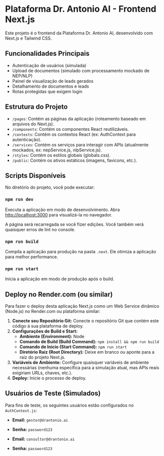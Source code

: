 # Plataforma Dr. Antonio AI - Frontend Next.js

Este projeto é o frontend da Plataforma Dr. Antonio AI, desenvolvido com Next.js e Tailwind CSS.

## Funcionalidades Principais

- Autenticação de usuários (simulada)
- Upload de documentos (simulado com processamento mockado de NEP/NLP)
- Painel de visualização de leads gerados
- Detalhamento de documentos e leads
- Rotas protegidas que exigem login

## Estrutura do Projeto

- `/pages`: Contém as páginas da aplicação (roteamento baseado em arquivos do Next.js).
- `/components`: Contém os componentes React reutilizáveis.
- `/contexts`: Contém os contextos React (ex: AuthContext para autenticação).
- `/services`: Contém os serviços para interagir com APIs (atualmente mockados, ex: nepService.js, nlpService.js).
- `/styles`: Contém os estilos globais (globals.css).
- `/public`: Contém os ativos estáticos (imagens, favicons, etc.).

## Scripts Disponíveis

No diretório do projeto, você pode executar:

### `npm run dev`

Executa a aplicação em modo de desenvolvimento.
Abra [http://localhost:3000](http://localhost:3000) para visualizá-la no navegador.

A página será recarregada se você fizer edições.
Você também verá quaisquer erros de lint no console.

### `npm run build`

Compila a aplicação para produção na pasta `.next`.
Ele otimiza a aplicação para melhor performance.

### `npm run start`

Inicia a aplicação em modo de produção após o build.

## Deploy no Render.com (ou similar)

Para fazer o deploy desta aplicação Next.js como um Web Service dinâmico (Node.js) no Render.com ou plataforma similar:

1.  **Conecte seu Repositório Git:** Conecte o repositório Git que contém este código à sua plataforma de deploy.
2.  **Configurações de Build e Start:**
    *   **Ambiente (Environment):** Node
    *   **Comando de Build (Build Command):** `npm install && npm run build`
    *   **Comando de Início (Start Command):** `npm run start`
    *   **Diretório Raiz (Root Directory):** Deixe em branco ou aponte para a raiz do projeto Next.js.
3.  **Variáveis de Ambiente:** Configure quaisquer variáveis de ambiente necessárias (nenhuma específica para a simulação atual, mas APIs reais exigiriam URLs, chaves, etc.).
4.  **Deploy:** Inicie o processo de deploy.

## Usuários de Teste (Simulados)

Para fins de teste, os seguintes usuários estão configurados no `AuthContext.js`:

- **Email:** `gestor@drantonio.ai`
- **Senha:** `password123`

- **Email:** `consultor@drantonio.ai`
- **Senha:** `password123`

